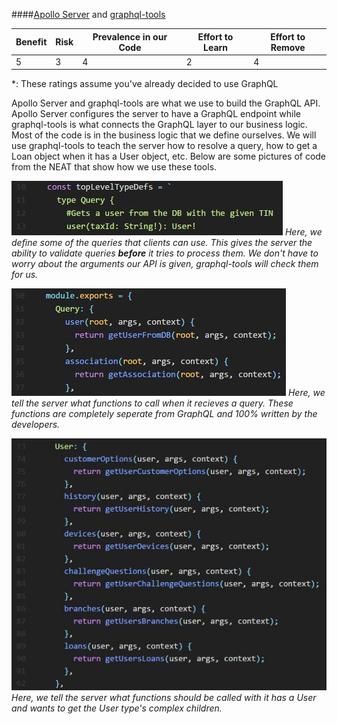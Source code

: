 ####[Apollo Server](https://www.apollographql.com/docs/apollo-server/) and [graphql-tools](https://www.apollographql.com/docs/graphql-tools/)

| Benefit | Risk | Prevalence in our Code | Effort to Learn | Effort to Remove |
| ------- | ---- | ---------------------- | --------------- | ---------------- |
| 5       | 3    | 4                      | 2               | 4                |

\*: These ratings assume you've already decided to use GraphQL

Apollo Server and graphql-tools are what we use to build the GraphQL API. Apollo Server configures the server to have a GraphQL endpoint while graphql-tools is what connects the GraphQL layer to our business logic. Most of the code is in the business logic that we define ourselves. We will use graphql-tools to teach the server how to resolve a query, how to get a Loan object when it has a User object, etc. Below are some pictures of code from the NEAT that show how we use these tools.

![Picutre of a graphql-tools query definition](https://github.com/Jacksondr5/Jacksondr5.github.io/blob/master/imgs/graphqlQueryDefinition.JPG)
_Here, we define some of the queries that clients can use. This gives the server the ability to validate queries **before** it tries to process them. We don't have to worry about the arguments our API is given, graphql-tools will check them for us._

![Picture of a graphql-tools resolver definition](https://github.com/Jacksondr5/Jacksondr5.github.io/blob/master/imgs/graphqlQueryResolvers.JPG)
_Here, we tell the server what functions to call when it recieves a query. These functions are completely seperate from GraphQL and 100% written by the developers._

![Picture of a resolver for the User type](https://github.com/Jacksondr5/Jacksondr5.github.io/blob/master/imgs/graphqlResolvingUserType.JPG)
_Here, we tell the server what functions should be called with it has a User and wants to get the User type's complex children._
